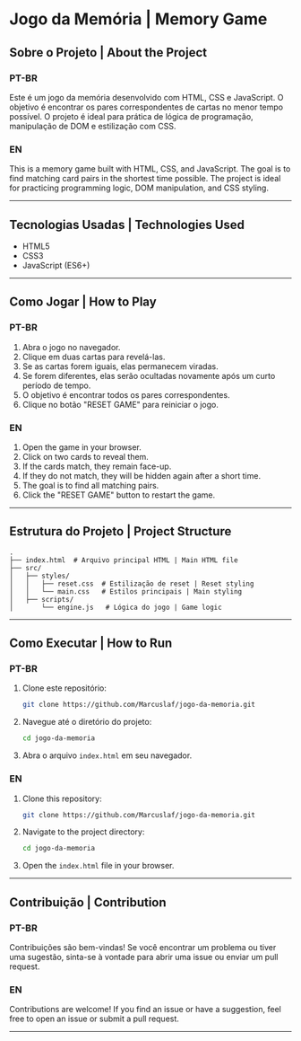 # Jogo da Memória | Memory Game

## Sobre o Projeto | About the Project

### PT-BR
Este é um jogo da memória desenvolvido com HTML, CSS e JavaScript. O objetivo é encontrar os pares correspondentes de cartas no menor tempo possível. O projeto é ideal para prática de lógica de programação, manipulação de DOM e estilização com CSS.

### EN
This is a memory game built with HTML, CSS, and JavaScript. The goal is to find matching card pairs in the shortest time possible. The project is ideal for practicing programming logic, DOM manipulation, and CSS styling.

---

## Tecnologias Usadas | Technologies Used

- HTML5
- CSS3
- JavaScript (ES6+)

---

## Como Jogar | How to Play

### PT-BR
1. Abra o jogo no navegador.
2. Clique em duas cartas para revelá-las.
3. Se as cartas forem iguais, elas permanecem viradas.
4. Se forem diferentes, elas serão ocultadas novamente após um curto período de tempo.
5. O objetivo é encontrar todos os pares correspondentes.
6. Clique no botão "RESET GAME" para reiniciar o jogo.

### EN
1. Open the game in your browser.
2. Click on two cards to reveal them.
3. If the cards match, they remain face-up.
4. If they do not match, they will be hidden again after a short time.
5. The goal is to find all matching pairs.
6. Click the "RESET GAME" button to restart the game.

---

## Estrutura do Projeto | Project Structure

```
.
├── index.html  # Arquivo principal HTML | Main HTML file
├── src/
│   ├── styles/
│   │   ├── reset.css  # Estilização de reset | Reset styling
│   │   └── main.css   # Estilos principais | Main styling
│   ├── scripts/
│       └── engine.js   # Lógica do jogo | Game logic
```

---

## Como Executar | How to Run

### PT-BR
1. Clone este repositório:
   ```bash
   git clone https://github.com/Marcuslaf/jogo-da-memoria.git
   ```
2. Navegue até o diretório do projeto:
   ```bash
   cd jogo-da-memoria
   ```
3. Abra o arquivo `index.html` em seu navegador.

### EN
1. Clone this repository:
   ```bash
   git clone https://github.com/Marcuslaf/jogo-da-memoria.git
   ```
2. Navigate to the project directory:
   ```bash
   cd jogo-da-memoria
   ```
3. Open the `index.html` file in your browser.

---

## Contribuição | Contribution

### PT-BR
Contribuições são bem-vindas! Se você encontrar um problema ou tiver uma sugestão, sinta-se à vontade para abrir uma issue ou enviar um pull request.

### EN
Contributions are welcome! If you find an issue or have a suggestion, feel free to open an issue or submit a pull request.

---

